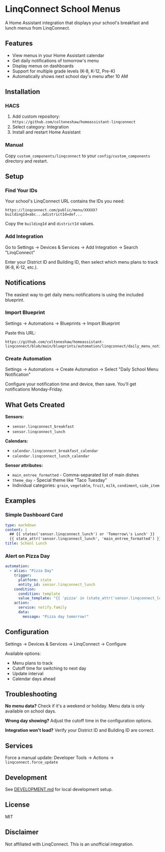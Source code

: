 # LinqConnect School Menus

A Home Assistant integration that displays your school's breakfast and lunch menus from LinqConnect.

## Features

- View menus in your Home Assistant calendar
- Get daily notifications of tomorrow's menu
- Display menus on dashboards
- Support for multiple grade levels (K-8, K-12, Pre-K)
- Automatically shows next school day's menu after 10 AM

## Installation

### HACS

1. Add custom repository: `https://github.com/coltoneshaw/homeassistant-linqconnect`
2. Select category: Integration
3. Install and restart Home Assistant

### Manual

Copy `custom_components/linqconnect` to your `config/custom_components` directory and restart.

## Setup

### Find Your IDs

Your school's LinqConnect URL contains the IDs you need:
```
https://linqconnect.com/public/menu/XXXXX?buildingId=abc...&districtId=def...
```

Copy the `buildingId` and `districtId` values.

### Add Integration

Go to Settings → Devices & Services → Add Integration → Search "LinqConnect"

Enter your District ID and Building ID, then select which menu plans to track (K-8, K-12, etc.).

## Notifications

The easiest way to get daily menu notifications is using the included blueprint.

### Import Blueprint

Settings → Automations → Blueprints → Import Blueprint

Paste this URL:
```
https://github.com/coltoneshaw/homeassistant-linqconnect/blob/main/blueprints/automation/linqconnect/daily_menu_notification.yaml
```

### Create Automation

Settings → Automations → Create Automation → Select "Daily School Menu Notification"

Configure your notification time and device, then save. You'll get notifications Monday-Friday.

## What Gets Created

**Sensors:**
- `sensor.linqconnect_breakfast`
- `sensor.linqconnect_lunch`

**Calendars:**
- `calendar.linqconnect_breakfast_calendar`
- `calendar.linqconnect_lunch_calendar`

**Sensor attributes:**
- `main_entree_formatted` - Comma-separated list of main dishes
- `theme_day` - Special theme like "Taco Tuesday"
- Individual categories: `grain`, `vegetable`, `fruit`, `milk`, `condiment`, `side_item`

## Examples

### Simple Dashboard Card

```yaml
type: markdown
content: |
  ## {{ states('sensor.linqconnect_lunch') or 'Tomorrow\'s Lunch' }}
  {{ state_attr('sensor.linqconnect_lunch', 'main_entree_formatted') }}
title: School Lunch
```

### Alert on Pizza Day

```yaml
automation:
  - alias: "Pizza Day"
    trigger:
      platform: state
      entity_id: sensor.linqconnect_lunch
    condition:
      condition: template
      value_template: "{{ 'pizza' in (state_attr('sensor.linqconnect_lunch', 'main_entree_formatted') | lower) }}"
    action:
      service: notify.family
      data:
        message: "Pizza day tomorrow!"
```

## Configuration

Settings → Devices & Services → LinqConnect → Configure

Available options:
- Menu plans to track
- Cutoff time for switching to next day
- Update interval
- Calendar days ahead

## Troubleshooting

**No menu data?** Check if it's a weekend or holiday. Menu data is only available on school days.

**Wrong day showing?** Adjust the cutoff time in the configuration options.

**Integration won't load?** Verify your District ID and Building ID are correct.

## Services

Force a manual update: Developer Tools → Actions → `linqconnect.force_update`

## Development

See [DEVELOPMENT.md](DEVELOPMENT.md) for local development setup.

## License

MIT

## Disclaimer

Not affiliated with LinqConnect. This is an unofficial integration.
